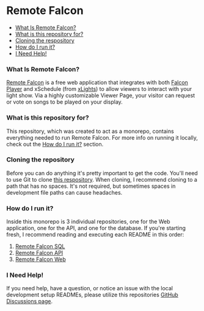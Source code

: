 # Remote Falcon

- [What Is Remote Falcon?](#what-is-remote-falcon)
- [What is this repository for?](#what-is-this-repository-for)
- [Cloning the respository](#cloning-the-repository)
- [How do I run it?](#how-do-i-run-it)
- [I Need Help!](#i-need-help)

### What Is Remote Falcon?
<a href="https://remotefalcon.com" target="_blank">Remote Falcon</a> is a free web application that integrates with both <a href="ttps://github.com/FalconChristmas/fppFalcon" target="_blank">Falcon Player</a> and xSchedule (from <a href="https://github.com/smeighan/xLights" target="_blank">xLights</a>) to allow viewers to interact with your light show. Via a highly customizable Viewer Page, your visitor can request or vote on songs to be played on your display.

### What is this repository for?
This repository, which was created to act as a monorepo, contains everything needed to run Remote Falcon. For more info on running it locally, check out the [How do I run it?](#how-do-i-run-it) section.

### Cloning the repository
Before you can do anything it's pretty important to get the code. You'll need to use Git to clone <a href="https://github.com/whitesoup12/remote-falcon" target="_blank">this respository</a>. When cloning, I recommend cloning to a path that has no spaces. It's not required, but sometimes spaces in development file paths can cause headaches.

### How do I run it?
Inside this monorepo is 3 individual repositories, one for the Web application, one for the API, and one for the database. If you're starting fresh, I recommend reading and executing each README in this order:
1. <a href="https://github.com/whitesoup12/remote-falcon/remote-falcon-sql/README.md" target="_blank">Remote Falcon SQL</a>
2. <a href="https://github.com/whitesoup12/remote-falcon/remote-falcon-api/README.md" target="_blank">Remote Falcon API</a>
3. <a href="https://github.com/whitesoup12/remote-falcon/remote-falcon-web/README.md" target="_blank">Remote Falcon Web</a>

### I Need Help!
If you need help, have a question, or notice an issue with the local development setup READMEs, please utilize this repositories <a href="https://github.com/whitesoup12/remote-falcon/discussions" target="_blank">GitHub Discussions page</a>.